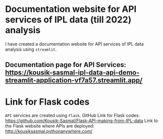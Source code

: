 # Documentation website for API services of IPL data (till 2022) analysis

I have created a documentation website for API services of IPL data analysis using `streamlit`.

Documentation page for API Services: https://kousik-sasmal-ipl-data-api-demo-streamlit-application-vf7a57.streamlit.app/
-----------------------------------------------


# Link for Flask codes
`API` services are created using `Flask`. GitHub Link for Flask codes: https://github.com/Kousik-Sasmal/Flask-API-making-from-IPL-data 
Link to the Flask website where APIs are deployed: http://kousiksasmal.pythonanywhere.com/
